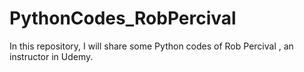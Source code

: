 # PythonCodes_RobPercival
In this repository, I will share some Python codes of Rob Percival , an instructor in Udemy.
